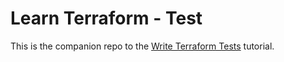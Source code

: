 # Learn Terraform - Test

This is the companion repo to the [Write Terraform Tests](https://developer.hashicorp.com/terraform/language/tests) tutorial.

